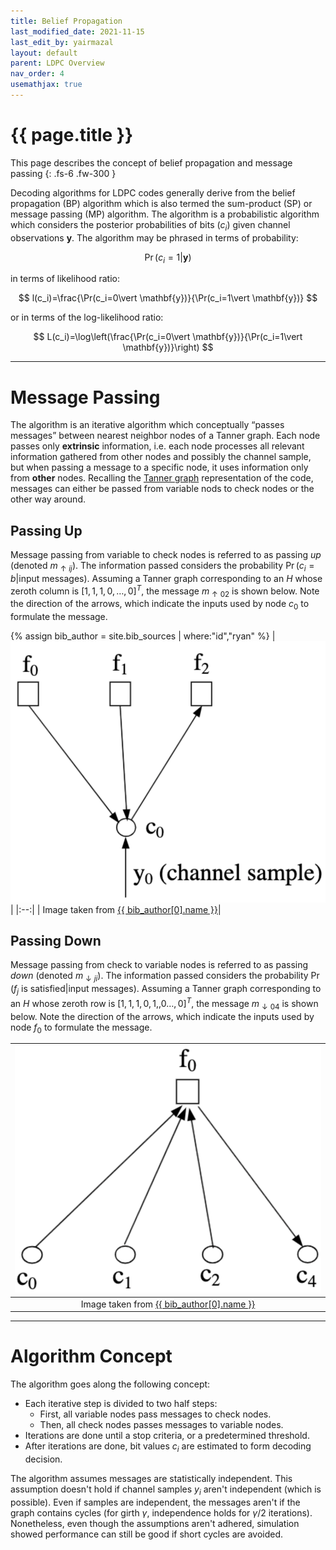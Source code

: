 ```yaml
---
title: Belief Propagation
last_modified_date: 2021-11-15
last_edit_by: yairmazal
layout: default
parent: LDPC Overview
nav_order: 4
usemathjax: true
---
```

# {{ page.title }}

This page describes the concept of belief propagation and message passing 
{: .fs-6 .fw-300 }

Decoding algorithms for LDPC codes generally derive from the belief propagation (BP) algorithm which is also termed the 
sum-product (SP) or message passing (MP) algorithm. The algorithm is a probabilistic algorithm which considers the 
posterior probabilities of bits ($c_i$) given channel observations $\mathbf{y}$. The algorithm may be phrased in terms
of probability:

$$
\Pr\left(c_i=1\vert \mathbf{y}\right)
$$

in terms of likelihood ratio:

$$
l(c_i)=\frac{\Pr(c_i=0\vert \mathbf{y})}{\Pr(c_i=1\vert \mathbf{y})}
$$

or in terms of the log-likelihood ratio:

$$
L(c_i)=\log\left(\frac{\Pr(c_i=0\vert \mathbf{y})}{\Pr(c_i=1\vert \mathbf{y})}\right)
$$

---

# Message Passing
The algorithm is an iterative algorithm which conceptually “passes messages” between nearest neighbor nodes of a Tanner
graph. Each node passes only **extrinsic** information, i.e. each node processes all relevant information gathered from 
other nodes and possibly the channel sample, but when passing a message to a specific node, it uses information only 
from **other** nodes. Recalling the [Tanner graph](./representation.md#tanner-graph) representation of the code, 
messages can either be passed from variable nods to check nodes or the other way around.

## Passing Up
Message passing from variable to check nodes is referred to as passing *up* (denoted $m_{\uparrow ij}$). The information
passed considers the probability $\Pr(c_i=b\vert \text{input messages})$. Assuming a Tanner graph corresponding to an 
$H$ whose zeroth column is $\left[1,1,1,0,\dots,0\right]^T$, the message $m_{\uparrow 02}$ is shown below. Note the 
direction of the arrows, which indicate the inputs used by node $c_0$ to formulate the message.

{% assign bib_author = site.bib_sources | where:"id","ryan" %}
| ![Tanner_graph_example.png](../assets/images/message_passing_up.png) |
|:--:|
| Image taken from [{{ bib_author[0].name }}]({{bib_author[0].url}})|

## Passing Down
Message passing from check to variable nodes is referred to as passing *down* (denoted $m_{\downarrow ji}$). The 
information passed considers the probability $\Pr(f_j\text{ is satisfied}\vert \text{input messages})$. Assuming a 
Tanner graph corresponding to an $H$ whose zeroth row is $\left[1,1,1,0,1,,0\dots,0\right]^T$, the message 
$m_{\downarrow 04}$ is shown below. Note the direction of the arrows, which indicate the inputs used by node $f_0$ to 
formulate the message.

| ![Tanner_graph_example.png](../assets/images/message_passing_down.png) |
|:--:|
| Image taken from [{{ bib_author[0].name }}]({{bib_author[0].url}})|

---

# Algorithm Concept
The algorithm goes along the following concept:
 - Each iterative step is divided to two half steps:
   - First, all variable nodes pass messages to check nodes.
   - Then, all check nodes passes messages to variable nodes.
 - Iterations are done until a stop criteria, or a predetermined threshold.
 - After iterations are done, bit values $c_i$ are estimated to form decoding decision.

The algorithm assumes messages are statistically independent. This assumption doesn't hold if channel samples $y_i$ 
aren't independent (which is possible). Even if samples are independent, the messages aren't if the graph contains 
cycles (for girth $\gamma$, independence holds for $\gamma/2$ iterations). Nonetheless, even though the assumptions 
aren't adhered, simulation showed performance can still be good if short cycles are avoided.